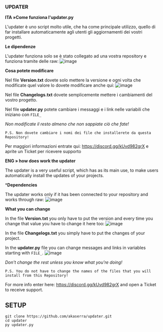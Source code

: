 ### UPDATER

**ITA »Come funziona l'updater.py**

L'updater è uno script molto utile, che ha come principale utilizzo, quello di far installare automaticamente agli utenti gli aggiornamenti dei vostri progetti.

**Le dipendenze**

L'updater funziona solo se è stato collegato ad una vostra repository e funziona tramite delle raw:
![image](https://user-images.githubusercontent.com/105589680/172217284-f8a5bef2-8345-4e1a-a638-10c23eeaaba2.png)

**Cosa potete modificare**

Nel file **Version.txt** dovete solo mettere la versione e ogni volta che modificate quel valore lo dovete modificare anche qui:
![image](https://user-images.githubusercontent.com/105589680/172217749-60222056-7f49-4eb5-a57d-c8c1f2b696a2.png)

Nel file **Changelogs.txt** dovete semplicemente mettere i cambiamenti del vostro progetto.

Nel file **updater.py** potete cambiare i messaggi e i link nelle variabili che iniziano con `FILE_`

_Non modificate il resto almeno che non sappiate ciò che fate!_

```
P.S. Non dovete cambiare i nomi dei file che installerete da questa Repository!
```

Per maggiori informazioni entrate qui: https://discord.gg/kUvd982grX e aprite un Ticket per ricevere supporto

**ENG » how does work the updater**

The updater is a very useful script, which has as its main use, to make users automatically install the updates of your projects.

***Dependencies**

The updater works only if it has been connected to your repository and works through raw:
![image](https://user-images.githubusercontent.com/105589680/172217284-f8a5bef2-8345-4e1a-a638-10c23eeaaba2.png)

**What you can change**

In the file **Version.txt** you only have to put the version and every time you change that value you have to change it here too:
![image](https://user-images.githubusercontent.com/105589680/172217749-60222056-7f49-4eb5-a57d-c8c1f2b696a2.png)

In the file **Changelogs.txt** you simply have to put the changes of your project.

In the **updater.py** file you can change messages and links in variables starting with `FILE_`.
![image](https://user-images.githubusercontent.com/105589680/172236881-602f9c0d-8535-46d4-a941-aa9356d055c0.png)

_Don't change the rest unless you know what you're doing!_

```
P.S. You do not have to change the names of the files that you will install from this Repository!
```

For more info enter here: https://discord.gg/kUvd982grX and open a Ticket to receive support.

## SETUP

```
git clone https://github.com/akaserra/updater.git
cd updater
py updater.py
```
